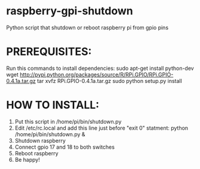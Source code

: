 raspberry-gpi-shutdown
======================

Python script that shutdown or reboot raspberry pi from gpio pins


PREREQUISITES:
==============
Run this commands to install dependencies:
 sudo apt-get install python-dev
 wget http://pypi.python.org/packages/source/R/RPi.GPIO/RPi.GPIO-0.4.1a.tar.gz
 tar xvfz RPi.GPIO-0.4.1a.tar.gz
 sudo python setup.py install

HOW TO INSTALL: 
===============
1. Put this script in /home/pi/bin/shutdown.py
2. Edit /etc/rc.local and add this
	line just before "exit 0" statment:
	python /home/pi/bin/shutdown.py &
3. Shutdown raspberry
4. Connect gpio 17 and 18 to both switches
5. Reboot raspberry
6. Be happy!
